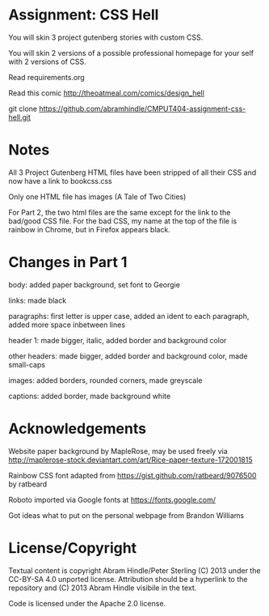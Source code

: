 Assignment: CSS Hell
====================

You will skin 3 project gutenberg stories with custom CSS.

You will skin 2 versions of a possible professional homepage for your
self with 2 versions of CSS.

Read requirements.org

Read this comic http://theoatmeal.com/comics/design_hell

git clone https://github.com/abramhindle/CMPUT404-assignment-css-hell.git

Notes
=================
All 3 Project Gutenberg HTML files have been stripped of all their CSS and now have a link to bookcss.css

Only one HTML file has images (A Tale of Two Cities)

For Part 2, the two html files are the same except for the link to the bad/good CSS file. For the bad CSS, my name at the top of the file is rainbow in Chrome, but in Firefox appears black.

Changes in Part 1
=================
body: added paper background, set font to Georgie

links: made black

paragraphs: first letter is upper case, added an ident to each paragraph, added more space inbetween lines

header 1: made bigger, italic, added border and background color

other headers: made bigger, added border and background color, made small-caps

images: added borders, rounded corners, made greyscale

captions: added border, made background white

Acknowledgements
=================
Website paper background by MapleRose, may be used freely via http://maplerose-stock.deviantart.com/art/Rice-paper-texture-172001815

Rainbow CSS font adapted from https://gist.github.com/ratbeard/9076500 by ratbeard

Roboto imported via Google fonts at https://fonts.google.com/

Got ideas what to put on the personal webpage from Brandon Williams

License/Copyright
=================

Textual content is copyright Abram Hindle/Peter Sterling (C) 2013 under the CC-BY-SA
4.0 unported license. Attribution should be a hyperlink to the
repository and (C) 2013 Abram Hindle visibile in the text.

Code is licensed under the Apache 2.0 license.


